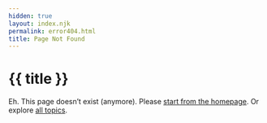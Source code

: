 ```yaml
---
hidden: true
layout: index.njk
permalink: error404.html
title: Page Not Found
---
```

# {{ title }}

Eh. This page doesn’t exist (anymore). Please [start from the homepage](/). Or explore [all topics](/tags/).